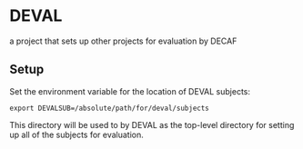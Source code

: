 # DEVAL

a project that sets up other projects for evaluation by DECAF

## Setup

Set the environment variable for the location of DEVAL subjects:

    export DEVALSUB=/absolute/path/for/deval/subjects

This directory will be used to by DEVAL as the top-level directory for
setting up all of the subjects for evaluation.
